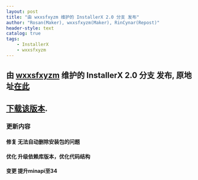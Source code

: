 ```yaml
---
layout: post
title: "由 wxxsfxyzm 维护的 InstallerX 2.0 分支 发布"
author: "Rosan(Maker), wxxsfxyzm(Maker), RinCynar(Repost)"
header-style: text
catalog: true
tags:
    - InstallerX
    - wxxsfxyzm
---
```


## 由 [wxxsfxyzm](https://github.com/wxxsfxyzm) 维护的 InstallerX 2.0 分支 发布, 原地址[在此](https://github.com/wxxsfxyzm/InstallerX-Revived/releases/tag/v2.0)
## [下载该版本](/file/InstallerX-wxxsfxyzm-2.0.apk).

### 更新内容

#### 修复 无法自动删除安装包的问题
#### 优化 升级依赖库版本，优化代码结构
#### 变更 提升minapi至34